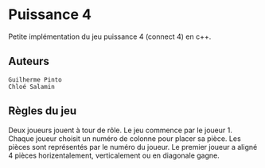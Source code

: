 # Puissance 4
Petite implémentation du jeu puissance 4 (connect 4) en c++.

## Auteurs
    Guilherme Pinto
    Chloé Salamin

## Règles du jeu
    
Deux joueurs jouent à tour de rôle. Le jeu commence par le joueur 1.
Chaque joueur choisit un numéro de colonne pour placer sa pièce. Les pièces sont représentés par le numéro du joueur.
Le premier joueur a aligné 4 pièces horizentalement, verticalement ou en diagonale gagne.


